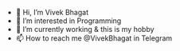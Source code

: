 - 👋 Hi, I’m Vivek Bhagat
- 👀 I’m interested in Programming
- 🌱 I’m currently working & this is my hobby
- 📫 How to reach me @VivekBhagat in Telegram

<!---
VivekBhagat07/VivekBhagat07 is a ✨ special ✨ repository because its `README.md` (this file) appears on your GitHub profile.
You can click the Preview link to take a look at your changes.
--->
